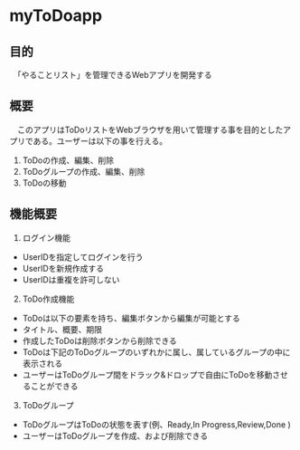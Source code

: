 # myToDoapp

## 目的
　「やることリスト」を管理できるWebアプリを開発する

## 概要
　このアプリはToDoリストをWebブラウザを用いて管理する事を目的としたアプリである。ユーザーは以下の事を行える。
1. ToDoの作成、編集、削除
2. ToDoグループの作成、編集、削除
3. ToDoの移動

## 機能概要
1. ログイン機能
 * UserIDを指定してログインを行う
 * UserIDを新規作成する
 * UserIDは重複を許可しない
2. ToDo作成機能
 * ToDoは以下の要素を持ち、編集ボタンから編集が可能とする
  * タイトル、概要、期限
 * 作成したToDoは削除ボタンから削除できる
 * ToDoは下記のToDoグループのいずれかに属し、属しているグループの中に表示される
 * ユーザーはToDoグループ間をドラック&ドロップで自由にToDoを移動させることができる
3. ToDoグループ
 * ToDoグループはToDoの状態を表す(例、Ready,In Progress,Review,Done )
 * ユーザーはToDoグループを作成、および削除できる